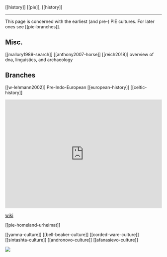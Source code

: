[[history]]
[[pie]], [[history]]

---

This page is concerned with the earliest (and pre-) PIE cultures. For later ones see [[pie-branches]].

## Misc.
[[mallory1989-search]]
[[anthony2007-horse]]
[[reich2018]] overview of dna, linguistics, and archaeology

## Branches
[[w-lehmann2002]] Pre-Indo-European
[[european-history]]
[[celtic-history]]




<iframe width="100%" height="350" frameborder="0" allow="accelerometer; autoplay; clipboard-write; encrypted-media; gyroscope; picture-in-picture" allowfullscreen src="https://en.wikipedia.org/wiki/Proto-Indo-European-society#Chronology"></iframe>

[wiki](https://en.wikipedia.org/wiki/Proto-Indo-European-society#Chronology)



[[pie-homeland-urheimat]]

[[yamna-culture]]
[[bell-beaker-culture]]
[[corded-ware-culture]]
[[sintashta-culture]]
[[andronovo-culture]]
[[afanasievo-culture]]


![](a/290860.jpg)